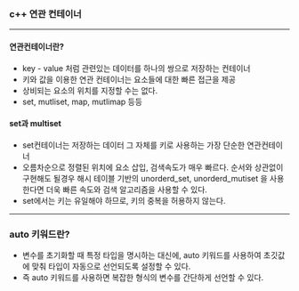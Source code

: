 ### c++ 연관 컨테이너

---

#### 연관컨테이너란?

- key - value 처럼 관련있는 데이터를 하나의 쌍으로 저장하는 컨테이너
- 키와 값을 이용한 연관 컨테이너는 요소들에 대한 빠른 접근을 제공
- 상비되는 요소의 위치를 지정할 수는 없다.
- set, mutliset, map, mutlimap 등등

#### set과 multiset

- set컨테이너는 저장하는 데이터 그 자체를 키로 사용하는 가장 단순한 연관컨테이너
- 오름차순으로 정렬된 위치에 요소 삽입, 검색속도가 매우 빠르다. 순서와 상관없이 구현해도 될경우 해시 테이블 기반의 unorderd_set, unorderd_mutiset 을 사용한다면 더욱 빠른 속도와 검색 알고리즘을 사용할 수 있다.
- set에서는 키는 유일해야 하므로, 키의 중복을 허용하지 않는다.

---

### auto 키워드란?

- 변수를 초기화할 때 특정 타입을 명시하는 대신에, auto 키워드를 사용하여 초깃값에 맞춰 타입이 자동으로 선언되도록 설정할 수 있다.
- 즉 auto 키워드를 사용하면 복잡한 형식의 변수를 간단하게 선언할 수 있다.